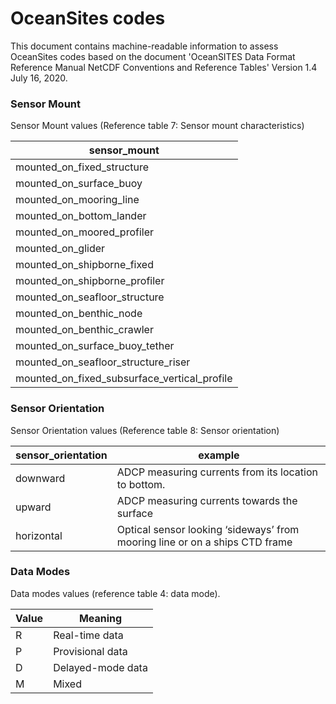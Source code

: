 # OceanSites codes #

This document contains machine-readable information to assess OceanSites codes based on the document 'OceanSITES Data
Format
Reference Manual NetCDF Conventions and Reference Tables' Version 1.4 July 16, 2020.

### Sensor Mount ###

Sensor Mount values (Reference table 7: Sensor mount characteristics)

| sensor_mount                                 |
|----------------------------------------------|
| mounted_on_fixed_structure                   | 
| mounted_on_surface_buoy                      | 
| mounted_on_mooring_line                      | 
| mounted_on_bottom_lander                     | 
| mounted_on_moored_profiler                   | 
| mounted_on_glider                            | 
| mounted_on_shipborne_fixed                   | 
| mounted_on_shipborne_profiler                | 
| mounted_on_seafloor_structure                | 
| mounted_on_benthic_node                      | 
| mounted_on_benthic_crawler                   | 
| mounted_on_surface_buoy_tether               | 
| mounted_on_seafloor_structure_riser          | 
| mounted_on_fixed_subsurface_vertical_profile |

### Sensor Orientation ###

Sensor Orientation values (Reference table 8: Sensor orientation)

| sensor_orientation | example                                                                     | 
|--------------------|-----------------------------------------------------------------------------|
| downward           | ADCP measuring currents from its location to bottom.                        | 
| upward             | ADCP measuring currents towards the surface                                 | 
| horizontal         | Optical sensor looking ‘sideways’ from mooring line or on a ships CTD frame |

### Data Modes ###

Data modes values (reference table 4: data mode).

| Value | Meaning           |
|-------|-------------------|
| R     | Real-time data    |
| P     | Provisional data  |
| D     | Delayed-mode data |
| M     | Mixed             |